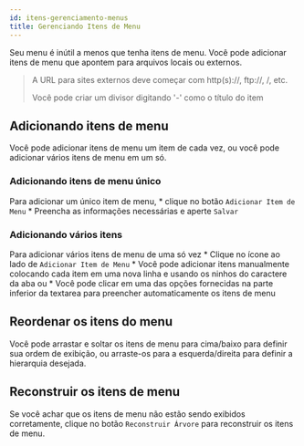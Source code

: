 ```yaml
---
id: itens-gerenciamento-menus
title: Gerenciando Itens de Menu
---
```


Seu menu é inútil a menos que tenha itens de menu. Você pode adicionar itens de menu que apontem para arquivos locais ou externos.

> A URL para sites externos deve começar com http(s)://, ftp://, /, etc.
> 
> Você pode criar um divisor digitando '-' como o título do item

## Adicionando itens de menu

Você pode adicionar itens de menu um item de cada vez, ou você pode adicionar vários itens de menu em um só.

### Adicionando itens de menu único

Para adicionar um único item de menu, * clique no botão `Adicionar Item de Menu` * Preencha as informações necessárias e aperte `Salvar`

### Adicionando vários itens

Para adicionar vários itens de menu de uma só vez * Clique no ícone ao lado de `Adicionar Item de Menu` * Você pode adicionar itens manualmente colocando cada item em uma nova linha e usando os ninhos do caractere da aba ou * Você pode clicar em uma das opções fornecidas na parte inferior da textarea para preencher automaticamente os itens de menu

## Reordenar os itens do menu

Você pode arrastar e soltar os itens de menu para cima/baixo para definir sua ordem de exibição, ou arraste-os para a esquerda/direita para definir a hierarquia desejada.

## Reconstruir os itens de menu

Se você achar que os itens de menu não estão sendo exibidos corretamente, clique no botão `Reconstruir Árvore` para reconstruir os itens de menu.